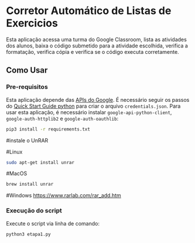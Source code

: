 # Corretor Automático de Listas de Exercicios

Esta aplicação acessa uma turma do Google Classroom, lista as atividades dos alunos, baixa o código submetido para a atividade escolhida, verifica a formatação, verifica cópia e verifica se o código executa corretamente.

## Como Usar

### Pre-requisitos

Esta aplicação depende das [APIs do Google](https://developers.google.com/workspace/guides/get-started). É necessário seguir os passos do [Quick Start Guide python](https://developers.google.com/docs/api/quickstart/python) para criar o arquivo `credentials.json`.
Para usar esta aplicação, é necessário instalar `google-api-python-client`,  `google-auth-httplib2` e `google-auth-oauthlib`:

```bash
pip3 install -r requirements.txt
```

#instale o UnRAR

#Linux 
```bash
sudo apt-get install unrar
```

#MacOS
```bash
brew install unrar
```

#Windows
https://www.rarlab.com/rar_add.htm

### Execução do script

Execute o script via linha de comando:

```bash
python3 etapa1.py 
```
